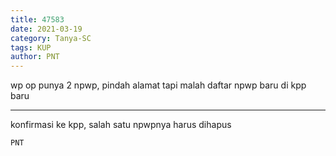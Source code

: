 ```yaml
---
title: 47583
date: 2021-03-19
category: Tanya-SC
tags: KUP
author: PNT
---
```


wp op punya 2 npwp, pindah alamat tapi malah daftar npwp baru di kpp baru

---

konfirmasi ke kpp, salah satu npwpnya harus dihapus

`PNT`
